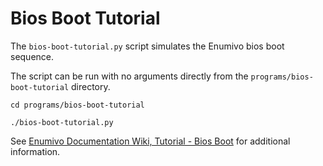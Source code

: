 # Bios Boot Tutorial

The `bios-boot-tutorial.py` script simulates the Enumivo bios boot sequence.

The script can be run with no arguments directly from the `programs/bios-boot-tutorial` directory.

``` 
cd programs/bios-boot-tutorial

./bios-boot-tutorial.py
```

See [Enumivo Documentation Wiki, Tutorial - Bios Boot](https://github.com/enumivo/enumivo/wiki) for additional information.
